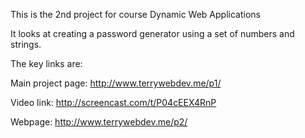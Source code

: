 This is the 2nd project for course Dynamic Web Applications

It looks at creating a password generator using a set of numbers and strings.

The key links are:

Main project page:
http://www.terrywebdev.me/p1/

Video link:
http://screencast.com/t/P04cEEX4RnP

Webpage:
http://www.terrywebdev.me/p2/
